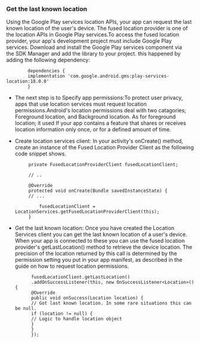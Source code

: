 ### Get the last known location

Using the Google Play services location APIs, your app can request the last known location of the user's device. The fused location provider is one of the location APIs in Google Play services.To access the fused location provider, your app's development project must include Google Play services. Download and install the Google Play services component via the SDK Manager and add the library to your project. this happened by adding the following dependency:

            dependencies {
            implementation 'com.google.android.gms:play-services-location:18.0.0'
            }

 - The next step is to Specify app permissions:To protect user privacy, apps that use location services must request location permissions.Android's location permissions deal with two catagories; Foreground location, and Background location. As for foreground location; it used If your app contains a feature that shares or receives location information only once, or for a defined amount of time.
 - Create location services client: In your activity's onCreate() method, create an instance of the Fused Location Provider Client as the following code snippet shows.

 
            private FusedLocationProviderClient fusedLocationClient;

            // ..
            
            @Override
            protected void onCreate(Bundle savedInstanceState) {
            // ...
            
                fusedLocationClient = LocationServices.getFusedLocationProviderClient(this);
            }

- Get the last known location: Once you have created the Location Services client you can get the last known location of a user's device. When your app is connected to these you can use the fused location provider's getLastLocation() method to retrieve the device location. The precision of the location returned by this call is determined by the permission setting you put in your app manifest, as described in the guide on how to request location permissions.


            fusedLocationClient.getLastLocation()
            .addOnSuccessListener(this, new OnSuccessListener<Location>() {
            @Override
            public void onSuccess(Location location) {
            // Got last known location. In some rare situations this can be null.
            if (location != null) {
            // Logic to handle location object
            }
            }
            });
